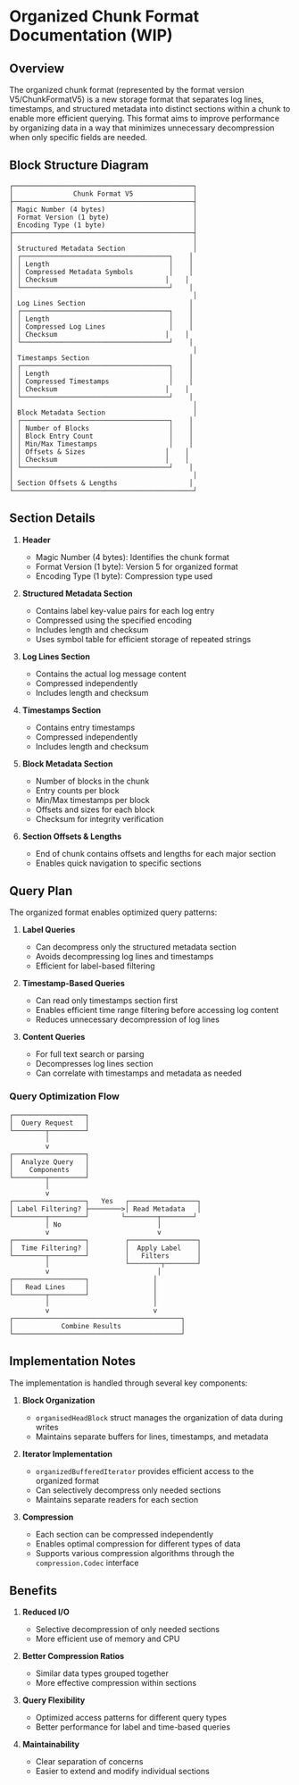 # Organized Chunk Format Documentation (WIP)
## Overview

The organized chunk format (represented by the format version V5/ChunkFormatV5) is a new storage format that separates log lines, timestamps, and structured metadata into distinct sections within a chunk to enable more efficient querying. This format aims to improve performance by organizing data in a way that minimizes unnecessary decompression when only specific fields are needed.

## Block Structure Diagram

```
┌─────────────────────────────────────────────┐
│               Chunk Format V5               │
├─────────────────────────────────────────────┤
│ Magic Number (4 bytes)                      │
│ Format Version (1 byte)                     │
│ Encoding Type (1 byte)                      │
├─────────────────────────────────────────────┤
│                                             │
│ Structured Metadata Section                 │
│ ┌─────────────────────────────────────┐    │
│ │ Length                              │    │
│ │ Compressed Metadata Symbols         │    │
│ │ Checksum                           │    │
│ └─────────────────────────────────────┘    │
│                                             │
│ Log Lines Section                          │
│ ┌─────────────────────────────────────┐    │
│ │ Length                              │    │
│ │ Compressed Log Lines                │    │
│ │ Checksum                           │    │
│ └─────────────────────────────────────┘    │
│                                             │
│ Timestamps Section                         │
│ ┌─────────────────────────────────────┐    │
│ │ Length                              │    │
│ │ Compressed Timestamps               │    │
│ │ Checksum                           │    │
│ └─────────────────────────────────────┘    │
│                                             │
│ Block Metadata Section                      │
│ ┌─────────────────────────────────────┐    │
│ │ Number of Blocks                    │    │
│ │ Block Entry Count                   │    │
│ │ Min/Max Timestamps                  │    │
│ │ Offsets & Sizes                    │    │
│ │ Checksum                           │    │
│ └─────────────────────────────────────┘    │
│                                             │
│ Section Offsets & Lengths                  │
└─────────────────────────────────────────────┘
```

## Section Details

1. **Header**
   - Magic Number (4 bytes): Identifies the chunk format
   - Format Version (1 byte): Version 5 for organized format
   - Encoding Type (1 byte): Compression type used

2. **Structured Metadata Section**
   - Contains label key-value pairs for each log entry
   - Compressed using the specified encoding
   - Includes length and checksum
   - Uses symbol table for efficient storage of repeated strings

3. **Log Lines Section**
   - Contains the actual log message content
   - Compressed independently
   - Includes length and checksum

4. **Timestamps Section**
   - Contains entry timestamps
   - Compressed independently
   - Includes length and checksum

5. **Block Metadata Section**
   - Number of blocks in the chunk
   - Entry counts per block
   - Min/Max timestamps per block
   - Offsets and sizes for each block
   - Checksum for integrity verification

6. **Section Offsets & Lengths**
   - End of chunk contains offsets and lengths for each major section
   - Enables quick navigation to specific sections

## Query Plan

The organized format enables optimized query patterns:

1. **Label Queries**
   - Can decompress only the structured metadata section
   - Avoids decompressing log lines and timestamps
   - Efficient for label-based filtering

2. **Timestamp-Based Queries**
   - Can read only timestamps section first
   - Enables efficient time range filtering before accessing log content
   - Reduces unnecessary decompression of log lines

3. **Content Queries**
   - For full text search or parsing
   - Decompresses log lines section
   - Can correlate with timestamps and metadata as needed

### Query Optimization Flow

```
┌──────────────────┐
│  Query Request   │
└────────┬─────────┘
         │
         v
┌──────────────────┐
│  Analyze Query   │
│    Components    │
└────────┬─────────┘
         │
         v
┌──────────────────┐   Yes   ┌─────────────────┐
│ Label Filtering? ├────────>│ Read Metadata   │
└────────┬─────────┘        └────────┬────────┘
         │ No                        │
         v                           v
┌──────────────────┐         ┌─────────────────┐
│  Time Filtering? │         │  Apply Label    │
└────────┬─────────┘         │   Filters       │
         │                   └────────┬────────┘
         v                           │
┌──────────────────┐                │
│   Read Lines     │                │
└────────┬─────────┘                │
         │                          │
         v                          v
┌──────────────────────────────────────────┐
│            Combine Results               │
└──────────────────────────────────────────┘
```

## Implementation Notes

The implementation is handled through several key components:

1. **Block Organization**
   - `organisedHeadBlock` struct manages the organization of data during writes
   - Maintains separate buffers for lines, timestamps, and metadata

2. **Iterator Implementation**
   - `organizedBufferedIterator` provides efficient access to the organized format
   - Can selectively decompress only needed sections
   - Maintains separate readers for each section

3. **Compression**
   - Each section can be compressed independently
   - Enables optimal compression for different types of data
   - Supports various compression algorithms through the `compression.Codec` interface

## Benefits

1. **Reduced I/O**
   - Selective decompression of only needed sections
   - More efficient use of memory and CPU

2. **Better Compression Ratios**
   - Similar data types grouped together
   - More effective compression within sections

3. **Query Flexibility**
   - Optimized access patterns for different query types
   - Better performance for label and time-based queries

4. **Maintainability**
   - Clear separation of concerns
   - Easier to extend and modify individual sections

